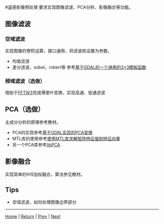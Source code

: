 #遥感影像预处理
要求实现图像滤波、PCA分析、影像融合等功能。

## 图像滤波
### 空域滤波
实现图像的卷积运算，接口通用，将滤波核设置为参数。
- 均值滤波
- 差分滤波，sobel，robert等
参考[基于GDAL的一个通用的3×3模板函数](https://blog.csdn.net/liminlu0314/article/details/8316156)

### 频域滤波（选做）
借助于[FFTW3](www.fftw.org)完成傅里叶变换，实现高通、低通滤波

## PCA（选做）
主成分分析的原理参考教材。
- PCA的实现参考[基于GDAL实现的PCA变换](https://blog.csdn.net/liminlu0314/article/details/8957009)
- MTL库的使用参考[使用MTL库求解矩阵特征值和特征向量](https://blog.csdn.net/liminlu0314/article/details/8957155)
- 另一个PCA库参考[libPCA](https://sourceforge.net/projects/libpca/)

## 影像融合
实现简单的IHS加权融合，算法参见教材。

## Tips
- 空域滤波，如何处理图像边界部分

---
[Home](https://wanghp119.github.io/RSIP/) | [Return](#遥感影像预处理) |  [Prev](./D3_DisplayImage.md) | [Next](./D5_Geocorrection.md)